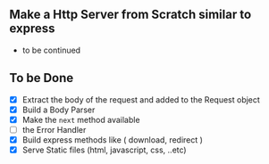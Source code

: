 ## Make a Http Server from Scratch similar to express

- to be continued

## To be Done
- [x] Extract the body of the request and added to the Request object
- [x] Build a Body Parser
- [x] Make the `next` method available
- [ ] the Error Handler
- [x] Build express methods like ( download, redirect )
- [x] Serve Static files (html, javascript, css, ..etc)
